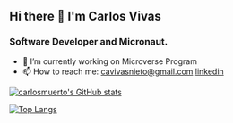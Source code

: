 ## Hi there 👋 I'm Carlos Vivas
### Software Developer and Micronaut.

- 🔭 I’m currently working on Microverse Program
- 📫 How to reach me: cavivasnieto@gmail.com [linkedin](https://www.linkedin.com/in/carlos-antonio-vivas-nieto-818ab831/)


[![carlosmuerto's GitHub stats](https://github-readme-stats.vercel.app/api?username=carlosmuerto&show_icons=true&count_private=true&theme=dracula)](https://github.com/anuraghazra/github-readme-stats)

[![Top Langs](https://github-readme-stats.vercel.app/api/top-langs/?username=carlosmuerto&layout=compact&theme=dracula)](https://github.com/anuraghazra/github-readme-stats)

<!--
**carlosmuerto/carlosmuerto** is a ✨ _special_ ✨ repository because its `README.md` (this file) appears on your GitHub profile.

Here are some ideas to get you started:

- 🔭 I’m currently working on ...
- 🌱 I’m currently learning ...
- 👯 I’m looking to collaborate on ...
- 🤔 I’m looking for help with ...
- 💬 Ask me about ...
- 📫 How to reach me: ...
- 😄 Pronouns: ...
- ⚡ Fun fact: ...
-->

